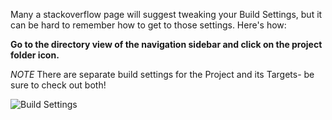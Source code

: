Many a stackoverflow page will suggest tweaking your Build Settings, but it can be hard to remember how to get to those settings. Here's how:

**Go to the directory view of the navigation sidebar and click on the project folder icon.**

*NOTE* There are separate build settings for the Project and its Targets- be sure to check out both!

![Build Settings](http://radex.io/assets/2016/xcode7-xcode8/BuildSettings.png)
